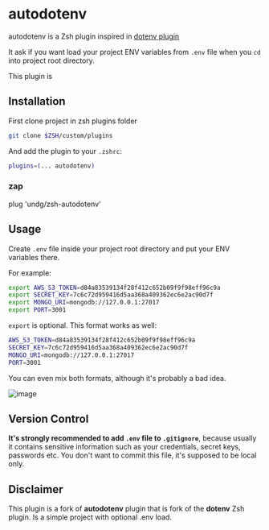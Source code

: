 # autodotenv

autodotenv is a Zsh plugin inspired in [dotenv plugin](https://github.com/robbyrussell/oh-my-zsh/tree/master/plugins/dotenv)

It ask if you want load your project ENV variables from `.env` file when you `cd` into project root directory.

This plugin is

## Installation

First clone project in zsh plugins folder

```sh
git clone $ZSH/custom/plugins
```

And add the plugin to your `.zshrc`:

```sh
plugins=(... autodotenv)
```

### zap

plug 'undg/zsh-autodotenv'

## Usage

Create `.env` file inside your project root directory and put your ENV variables there.

For example:
```sh
export AWS_S3_TOKEN=d84a83539134f28f412c652b09f9f98eff96c9a
export SECRET_KEY=7c6c72d959416d5aa368a409362ec6e2ac90d7f
export MONGO_URI=mongodb://127.0.0.1:27017
export PORT=3001
```
`export` is optional. This format works as well:
```sh
AWS_S3_TOKEN=d84a83539134f28f412c652b09f9f98eff96c9a
SECRET_KEY=7c6c72d959416d5aa368a409362ec6e2ac90d7f
MONGO_URI=mongodb://127.0.0.1:27017
PORT=3001
```
You can even mix both formats, although it's probably a bad idea.

![image](https://user-images.githubusercontent.com/5306983/210185901-c2d8d2c3-7c66-4d52-8a66-79fb9ef017fb.png)

## Version Control

**It's strongly recommended to add `.env` file to `.gitignore`**, because usually it contains sensitive information such as your credentials, secret keys, passwords etc. You don't want to commit this file, it's supposed to be local only.

## Disclaimer

This plugin is a fork of **autodotenv** plugin that is fork of the **dotenv** Zsh plugin. Is a simple project with optional .env load.

